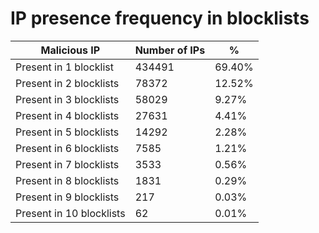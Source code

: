 # IP presence frequency in blocklists
| Malicious IP | Number of IPs | % |
|----|----|----|
| Present in 1 blocklist | 434491 | 69.40% |
| Present in 2 blocklists | 78372 | 12.52% |
| Present in 3 blocklists | 58029 | 9.27% |
| Present in 4 blocklists | 27631 | 4.41% |
| Present in 5 blocklists | 14292 | 2.28% |
| Present in 6 blocklists | 7585 | 1.21% |
| Present in 7 blocklists | 3533 | 0.56% |
| Present in 8 blocklists | 1831 | 0.29% |
| Present in 9 blocklists | 217 | 0.03% |
| Present in 10 blocklists | 62 | 0.01% |

